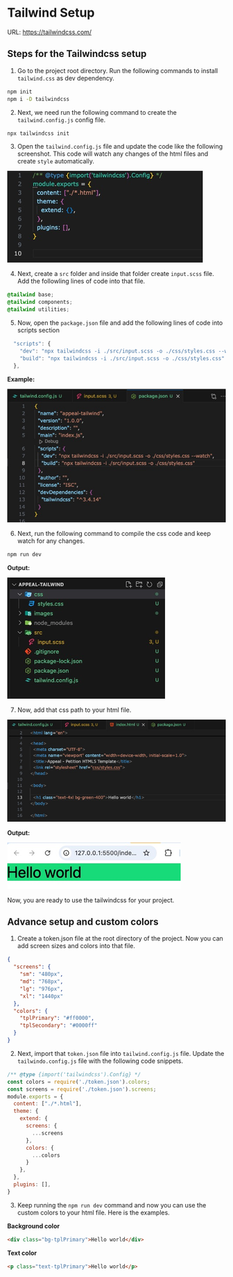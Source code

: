 # Tailwind Setup

URL:
https://tailwindcss.com/


## Steps for the Tailwindcss setup

1. Go to the project root directory. Run the following commands to install `tailwind.css` as dev dependency.

```bash
npm init
npm i -D tailwindcss
```

2. Next, we need run the following command to create the `tailwind.config.js` config file.

```bash
npx tailwindcss init
```

3. Open the `tailwind.config.js` file and update the code like the following screenshot. This code will watch any changes of the html files and create `style` automatically.

![tailwind_config_file](/previews/tailwind_config_file.jpg)

4. Next, create a `src` folder and inside that folder create `input.scss` file. Add the followling lines of code into that file.

```css
@tailwind base;
@tailwind components;
@tailwind utilities;
```

5. Now, open the `package.json` file and add the following lines of code into scripts section

```javascript
  "scripts": {
    "dev": "npx tailwindcss -i ./src/input.scss -o ./css/styles.css --watch",
    "build": "npx tailwindcss -i ./src/input.scss -o ./css/styles.css"
  },
```
**Example:**

![package_json_config_file for tailwind](/previews/package_json_config_file.jpg)

6. Next, run the following command to compile the css code and keep watch for any changes.

```bash
npm run dev
```
**Output:**

![complied_css_output for tailwind](/previews/complied_css_output.jpg)

7. Now, add that css path to your html file.

![sample html file](/previews/html_file.jpg)

**Output:**

![sample html file output for tailwind](/previews/html_file_output.jpg)

Now, you are ready to use the tailwindcss for your project. 


## Advance setup and custom colors

1. Create a token.json file at the root directory of the project. Now you can add screen sizes and colors into that file.

```json
{
  "screens": {
    "sm": "480px",
    "md": "768px",
    "lg": "976px",
    "xl": "1440px"
  },
  "colors": {
    "tplPrimary": "#ff0000",
    "tplSecondary": "#0000ff"
  }
}
```

2. Next, import that `token.json` file into `tailwind.config.js` file. Update the `tailwindo.config.js` file with the following code snippets.

```javascript
/** @type {import('tailwindcss').Config} */
const colors = require('./token.json').colors;
const screens = require('./token.json').screens;
module.exports = {
  content: ["./*.html"],
  theme: {
    extend: {
      screens: {
        ...screens
      },
      colors: {
        ...colors
      }
    },
  },
  plugins: [],
}
```

3. Keep running the `npm run dev` command and now you can use the custom colors to your html file. Here is the examples.

**Background color**

```html
<div class="bg-tplPrimary">Hello world</div>
```
**Text color**

```html
<p class="text-tplPrimary">Hello world</p>
```